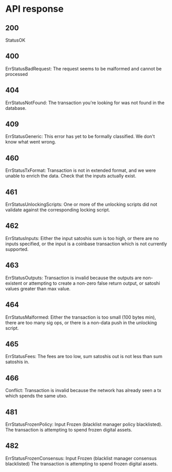 # API response

## 200
StatusOK

## 400
ErrStatusBadRequest: The request seems to be malformed and cannot be processed

## 404
ErrStatusNotFound: The transaction you're looking for was not found in the database.

## 409
ErrStatusGeneric: This error has yet to be formally classified. We don't know what went wrong.

## 460
ErrStatusTxFormat: Transaction is not in extended format, and we were unable to enrich the data. Check that the inputs actually exist.

## 461
ErrStatusUnlockingScripts: One or more of the unlocking scripts did not validate against the corresponding locking script.

## 462
ErrStatusInputs: Either the input satoshis sum is too high, or there are no inputs specified, or the input is a coinbase transaction which is not currently supported.

## 463
ErrStatusOutputs: Transaction is invalid because the outputs are non-existent or attempting to create a non-zero false return output, or satoshi values greater than max value.

## 464
ErrStatusMalformed: Either the transaction is too small (100 bytes min), there are too many sig ops, or there is a non-data push in the unlocking script.

## 465
ErrStatusFees: The fees are too low, sum satoshis out is not less than sum satoshis in.

## 466
Conflict: Transaction is invalid because the network has already seen a tx which spends the same utxo.

## 481
ErrStatusFrozenPolicy: Input Frozen (blacklist manager policy blacklisted). The transaction is attempting to spend frozen digital assets.

## 482
ErrStatusFrozenConsensus: Input Frozen (blacklist manager consensus blacklisted) The transaction is attempting to spend frozen digital assets.

